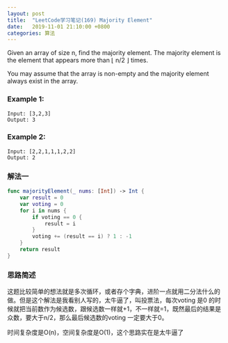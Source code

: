 ```yaml
---
layout: post
title:  "LeetCode学习笔记(169) Majority Element"
date:   2019-11-01 21:10:00 +0800
categories: 算法
---
```


Given an array of size n, find the majority element. The majority element is the element that appears more than ⌊ n/2 ⌋ times.

You may assume that the array is non-empty and the majority element always exist in the array.

### Example 1:

```
Input: [3,2,3]
Output: 3
```

### Example 2:

```
Input: [2,2,1,1,1,2,2]
Output: 2
```

### 解法一

```swift
func majorityElement(_ nums: [Int]) -> Int {
    var result = 0
    var voting = 0
    for i in nums {
        if voting == 0 {
            result = i
        }
        voting += (result == i) ? 1 : -1
    }
    return result
}
```

### 思路简述

这题比较简单的想法就是多次循环，或者存个字典，进阶一点就用二分法什么的做。但是这个解法是我看别人写的，太牛逼了，叫投票法，每次voting 是0 的时候就把当前数作为候选数，跟候选数一样就+1，不一样就=1，既然最后的结果是众数，要大于n/2，那么最后候选数的voting 一定要大于0。

时间复杂度是O(n)，空间复杂度是O(1)，这个思路实在是太牛逼了
